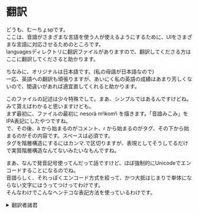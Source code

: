 # 翻訳
どうも、むーちょspです。  
ここは、音諳がさまざまな言語を使う人が使えるようにするために、UIをさまざまな言語に対応させるためのところです。  
languagesディレクトリに翻訳ファイルがありますので、翻訳してくださる方はここに翻訳してくださると助かります。

ちなみに、オリジナルは日本語です。(私の母語が日本語なので)  
一応、英語への翻訳も頑張りますが、あいにく私の英語の成績はあまり芳しくないので、間違いがあれば適宜直してくれると助かります。

このファイルの記述は少々特殊でして。まあ、シンプルではあるんですけどね。みて貰えばわかると思いますけども。  
まず最初に、ファイルの最初に nesoɾä mʲikomʲi を描きます。「音諳みこみ」をIPA表記にしたやつですね。  
で、その後、ä から始まるのがコメント、ɾ から始まるのがタグ、その下から始まるのがその内容です。スペースは必須です。  
タグを階層構造にするにはカンマ.で区切りますが、表現としてそうしてるだけで実質階層構造なんてないみたいなもんですね。

まあ、なんで発音記号使ってんだって話ですけど、ほぼ強制的にUnicodeでエンコードすることになるのでね。  
音諳らしく、それっぽくエンコード方式を絞って、かつ大抵はじまりで単体にならない文字にはうってつけってわけです。  
そんなわけでこんなヘンテコな表記方法を使っているわけです。

<details>
<summary>翻訳者諸君</summary>
ごめんね
</details>


